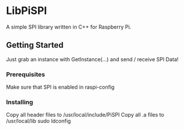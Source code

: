 # LibPiSPI

A simple SPI library written in C++ for Raspberry Pi.

## Getting Started

Just grab an instance with GetInstance(...) and send / receive SPI Data!

### Prerequisites

Make sure that SPI is enabled in raspi-config

### Installing

Copy all header files to /usr/local/include/PiSPI
Copy all .a files to /usr/local/lib
sudo ldconfig